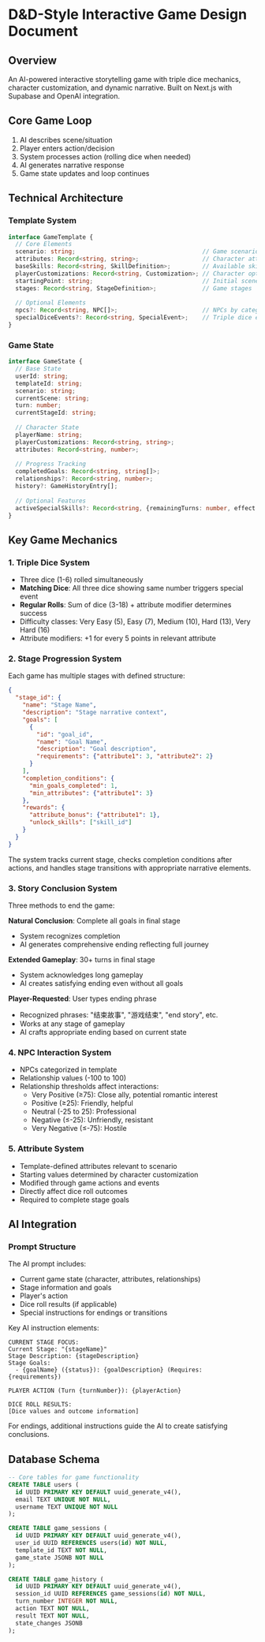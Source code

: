# D&D-Style Interactive Game Design Document

## Overview
An AI-powered interactive storytelling game with triple dice mechanics, character customization, and dynamic narrative. Built on Next.js with Supabase and OpenAI integration.

## Core Game Loop
1. AI describes scene/situation
2. Player enters action/decision
3. System processes action (rolling dice when needed)
4. AI generates narrative response
5. Game state updates and loop continues

## Technical Architecture

### Template System
```typescript
interface GameTemplate {
  // Core Elements
  scenario: string;                                    // Game scenario name
  attributes: Record<string, string>;                  // Character attributes
  baseSkills: Record<string, SkillDefinition>;         // Available skills
  playerCustomizations: Record<string, Customization>; // Character options
  startingPoint: string;                               // Initial scene
  stages: Record<string, StageDefinition>;             // Game stages
  
  // Optional Elements
  npcs?: Record<string, NPC[]>;                        // NPCs by category
  specialDiceEvents?: Record<string, SpecialEvent>;    // Triple dice events
}
```

### Game State
```typescript
interface GameState {
  // Base State
  userId: string;
  templateId: string;
  scenario: string;
  currentScene: string;
  turn: number;
  currentStageId: string;
  
  // Character State
  playerName: string;
  playerCustomizations: Record<string, string>;
  attributes: Record<string, number>;
  
  // Progress Tracking
  completedGoals: Record<string, string[]>;
  relationships?: Record<string, number>;
  history?: GameHistoryEntry[];
  
  // Optional Features
  activeSpecialSkills?: Record<string, {remainingTurns: number, effect: any}>;
}
```

## Key Game Mechanics

### 1. Triple Dice System
- Three dice (1-6) rolled simultaneously
- **Matching Dice**: All three dice showing same number triggers special event
- **Regular Rolls**: Sum of dice (3-18) + attribute modifier determines success
- Difficulty classes: Very Easy (5), Easy (7), Medium (10), Hard (13), Very Hard (16)
- Attribute modifiers: +1 for every 5 points in relevant attribute

### 2. Stage Progression System
Each game has multiple stages with defined structure:
```json
{
  "stage_id": {
    "name": "Stage Name",
    "description": "Stage narrative context",
    "goals": [
      {
        "id": "goal_id",
        "name": "Goal Name",
        "description": "Goal description",
        "requirements": {"attribute1": 3, "attribute2": 2}
      }
    ],
    "completion_conditions": {
      "min_goals_completed": 1,
      "min_attributes": {"attribute1": 3}
    },
    "rewards": {
      "attribute_bonus": {"attribute1": 1},
      "unlock_skills": ["skill_id"]
    }
  }
}
```

The system tracks current stage, checks completion conditions after actions, and handles stage transitions with appropriate narrative elements.

### 3. Story Conclusion System
Three methods to end the game:

**Natural Conclusion**: Complete all goals in final stage
- System recognizes completion
- AI generates comprehensive ending reflecting full journey

**Extended Gameplay**: 30+ turns in final stage
- System acknowledges long gameplay
- AI creates satisfying ending even without all goals

**Player-Requested**: User types ending phrase
- Recognized phrases: "结束故事", "游戏结束", "end story", etc.
- Works at any stage of gameplay
- AI crafts appropriate ending based on current state

### 4. NPC Interaction System
- NPCs categorized in template
- Relationship values (-100 to 100)
- Relationship thresholds affect interactions:
  - Very Positive (≥75): Close ally, potential romantic interest
  - Positive (≥25): Friendly, helpful
  - Neutral (-25 to 25): Professional
  - Negative (≤-25): Unfriendly, resistant
  - Very Negative (≤-75): Hostile

### 5. Attribute System
- Template-defined attributes relevant to scenario
- Starting values determined by character customization
- Modified through game actions and events
- Directly affect dice roll outcomes
- Required to complete stage goals

## AI Integration

### Prompt Structure
The AI prompt includes:
- Current game state (character, attributes, relationships)
- Stage information and goals
- Player's action
- Dice roll results (if applicable)
- Special instructions for endings or transitions

Key AI instruction elements:
```
CURRENT STAGE FOCUS:
Current Stage: "{stageName}"
Stage Description: {stageDescription}
Stage Goals:
  - {goalName} ({status}): {goalDescription} (Requires: {requirements})

PLAYER ACTION (Turn {turnNumber}): {playerAction}

DICE ROLL RESULTS:
[Dice values and outcome information]
```

For endings, additional instructions guide the AI to create satisfying conclusions.

## Database Schema
```sql
-- Core tables for game functionality
CREATE TABLE users (
  id UUID PRIMARY KEY DEFAULT uuid_generate_v4(),
  email TEXT UNIQUE NOT NULL,
  username TEXT UNIQUE NOT NULL
);

CREATE TABLE game_sessions (
  id UUID PRIMARY KEY DEFAULT uuid_generate_v4(),
  user_id UUID REFERENCES users(id) NOT NULL,
  template_id TEXT NOT NULL,
  game_state JSONB NOT NULL
);

CREATE TABLE game_history (
  id UUID PRIMARY KEY DEFAULT uuid_generate_v4(),
  session_id UUID REFERENCES game_sessions(id) NOT NULL,
  turn_number INTEGER NOT NULL,
  action TEXT NOT NULL,
  result TEXT NOT NULL,
  state_changes JSONB
);
```

